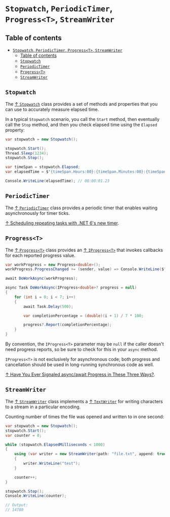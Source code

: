 # `Stopwatch`, `PeriodicTimer`, `Progress<T>`, `StreamWriter`

## Table of contents

- [`Stopwatch`, `PeriodicTimer`, `Progress<T>`, `StreamWriter`](#stopwatch-periodictimer-progresst-streamwriter)
  - [Table of contents](#table-of-contents)
  - [`Stopwatch`](#stopwatch)
  - [`PeriodicTimer`](#periodictimer)
  - [`Progress<T>`](#progresst)
  - [`StreamWriter`](#streamwriter)

## `Stopwatch`

The [↑ `Stopwatch`](https://learn.microsoft.com/en-us/dotnet/api/system.diagnostics.stopwatch) class provides a set of methods and properties that you can use to accurately measure elapsed time.

In a typical `Stopwatch` scenario, you call the `Start` method, then eventually call the `Stop` method, and then you check elapsed time using the `Elapsed` property:

```csharp
var stopwatch = new Stopwatch();

stopwatch.Start();
Thread.Sleep(1234);
stopwatch.Stop();

var timeSpan = stopwatch.Elapsed;
var elapsedTime = $"{timeSpan.Hours:00}:{timeSpan.Minutes:00}:{timeSpan.Seconds:00}.{timeSpan.Milliseconds / 10:00}";

Console.WriteLine(elapsedTime); // 00:00:01.23
```

## `PeriodicTimer`

The [↑ `PeriodicTimer`](https://learn.microsoft.com/en-us/dotnet/api/system.threading.periodictimer) class provides a periodic timer that enables waiting asynchronously for timer ticks.

[↑ Scheduling repeating tasks with .NET 6's new timer](https://www.youtube.com/watch?v=J4JL4zR_l-0).

## `Progress<T>`

The [↑ `Progress<T>`](https://learn.microsoft.com/en-us/dotnet/api/system.progress-1) class provides an [↑ `IProgress<T>`](https://learn.microsoft.com/en-us/dotnet/api/system.iprogress-1) that invokes callbacks for each reported progress value.

```csharp
var workProgress = new Progress<double>();
workProgress.ProgressChanged += (sender, value) => Console.WriteLine($"Progress: {Math.Round(value, 2)}%");

await DoWorkAsync(workProgress);

async Task DoWorkAsync(IProgress<double>? progress = null)
{
    for (int i = 0; i < 7; i++)
    {
        await Task.Delay(500);

        var completionPercentage = (double)(i + 1) / 7 * 100;

        progress?.Report(completionPercentage);
    }
}
```

By convention, the `IProgress<T>` parameter may be `null` if the caller doesn't need progress reports, so be sure to check for this in your `async` method.

`IProgress<T>` is not exclusively for asynchronous code; both progress and cancellation should be used in long-running synchronous code as well.

[↑ Have You Ever Signaled async/await Progress in These Three Ways?](https://www.youtube.com/watch?v=dhleFJPOQOs).

## `StreamWriter`

The [↑ `StreamWriter`](https://learn.microsoft.com/en-us/dotnet/api/system.io.streamwriter) class implements a [↑ `TextWriter`](https://learn.microsoft.com/en-us/dotnet/api/system.io.textwriter) for writing characters to a stream in a particular encoding.

Counting number of times the file was opened and written to in one second:

```csharp
var stopwatch = new Stopwatch();
stopwatch.Start();
var counter = 0;

while (stopwatch.ElapsedMilliseconds < 1000)
{
    using (var writer = new StreamWriter(path: "file.txt", append: true))
    {
        writer.WriteLine("test");
    }

    counter++;
}

stopwatch.Stop();
Console.WriteLine(counter);

// Output:
// 14780
```
